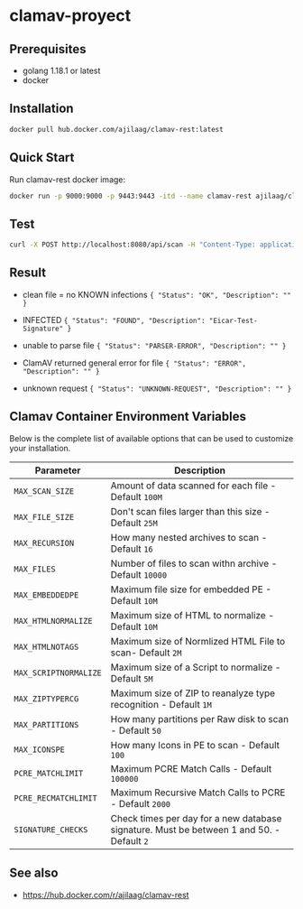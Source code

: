 # clamav-proyect

## Prerequisites

- golang 1.18.1 or latest
- docker

## Installation

```bash
docker pull hub.docker.com/ajilaag/clamav-rest:latest
```

## Quick Start

Run clamav-rest docker image:

```bash
docker run -p 9000:9000 -p 9443:9443 -itd --name clamav-rest ajilaag/clamav-rest
```

## Test

```bash
curl -X POST http://localhost:8080/api/scan -H "Content-Type: application/x-www-form-urlencoded" -d "file=/path"
```

## Result

- clean file = no KNOWN infections
```{ "Status": "OK", "Description": "" }```

- INFECTED
```{ "Status": "FOUND", "Description": "Eicar-Test-Signature" }```

- unable to parse file
```{ "Status": "PARSER-ERROR", "Description": "" }```

- ClamAV returned general error for file
```{ "Status": "ERROR", "Description": "" }```

- unknown request
```{ "Status": "UNKNOWN-REQUEST", "Description": "" }```

## Clamav Container Environment Variables

Below is the complete list of available options that can be used to customize your installation.

| Parameter | Description |
|-----------|-------------|
| `MAX_SCAN_SIZE` | Amount of data scanned for each file - Default `100M` |
| `MAX_FILE_SIZE` | Don't scan files larger than this size - Default `25M` |
| `MAX_RECURSION` | How many nested archives to scan - Default `16` |
| `MAX_FILES` | Number of files to scan withn archive - Default `10000` |
| `MAX_EMBEDDEDPE` | Maximum file size for embedded PE - Default `10M` |
| `MAX_HTMLNORMALIZE` | Maximum size of HTML to normalize - Default `10M` |
| `MAX_HTMLNOTAGS` | Maximum size of Normlized HTML File to scan- Default `2M` |
| `MAX_SCRIPTNORMALIZE` | Maximum size of a Script to normalize - Default `5M` |
| `MAX_ZIPTYPERCG` | Maximum size of ZIP to reanalyze type recognition - Default `1M` |
| `MAX_PARTITIONS` | How many partitions per Raw disk to scan - Default `50` |
| `MAX_ICONSPE` | How many Icons in PE to scan - Default `100` |
| `PCRE_MATCHLIMIT` | Maximum PCRE Match Calls - Default `100000` |
| `PCRE_RECMATCHLIMIT` | Maximum Recursive Match Calls to PCRE - Default `2000` |
| `SIGNATURE_CHECKS` | Check times per day for a new database signature. Must be between 1 and 50. - Default `2` |

## See also

- <https://hub.docker.com/r/ajilaag/clamav-rest>
